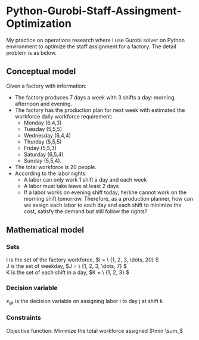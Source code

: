 # Python-Gurobi-Staff-Assingment-Optimization
My practice on operations research where I use Gurobi solver on Python environment to optimize the staff assignment for a factory. The detail problem is as below.

## Conceptual model
Given a factory with information:
- The factory produces 7 days a week with 3 shifts a day: morning, afternoon and evening.
- The factory has the production plan for next week with estimated the workforce daily workforce requirement:
  * Monday (6,4,3)
  * Tuesday (5,5,5)
  * Wednesday (6,4,4)
  * Thurday (5,5,5)
  * Friday (5,5,3)
  * Saturday (6,5,4)
  * Sunday (5,5,4).
- The total workforce is 20 people.
- According to the labor rights:
  * A labor can only work 1 shift a day and each week
  * A labor must take leave at least 2 days
  * If a labor works on evening shift today, he/she cannot work on the morning shift tomorrow.
Therefore, as a production planner, how can we assign each labor to each day and each shift to minimize the cost, satisfy the demand but still follow the rights?

## Mathematical model
### Sets
I is the set of the factory workforce, $I = \ {1, 2, 3, \dots, 20\} $\
J is the set of weekday, $J = \ {1, 2, 3, \dots, 7\} $\
K is the set of each shift in a day, $K = \ {1, 2, 3\} $

### Decision variable
$x_{ijk}$ is the decision variable on assigning labor i to day j at shift k

### Constraints




Objective function: Minimize the total workforce assigned
$\min \sum_$


